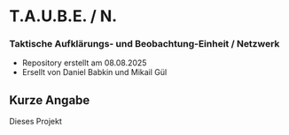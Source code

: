 # T.A.U.B.E. / N.
### Taktische Aufklärungs- und Beobachtung-Einheit / Netzwerk
- Repository erstellt am 08.08.2025
- Ersellt von Daniel Babkin und Mikail Gül

## Kurze Angabe

Dieses Projekt 
